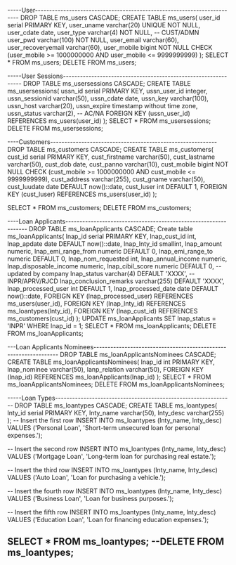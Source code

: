 -----User------------------------------------------------------------------------
DROP TABLE ms_users CASCADE;
CREATE TABLE ms_users(
	user_id serial PRIMARY KEY, 
    user_uname varchar(20) UNIQUE NOT NULL,
    user_cdate date,
    user_type varchar(4) NOT NULL, -- CUST/ADMN
    user_pwd varchar(100) NOT NULL,
    user_email varchar(60),
    user_recoveryemail varchar(60),
    user_mobile bigint NOT NULL CHECK (user_mobile >= 1000000000 AND user_mobile <= 9999999999)
);
SELECT * FROM ms_users;
DELETE FROM ms_users;

-----User Sessions---------------------------------------------------------------
DROP TABLE ms_usersessions CASCADE;
CREATE TABLE ms_usersessions(
	ussn_id serial PRIMARY KEY,
    ussn_user_id integer,
    ussn_sessionid varchar(50),
    ussn_cdate date,
    ussn_key varchar(100),
    ussn_host varchar(20),
    ussn_expire timestamp without time zone,
    ussn_status varchar(2), -- AC/NA
	FOREIGN KEY (ussn_user_id) REFERENCES ms_users(user_id)
);
SELECT * FROM ms_usersessions;
DELETE FROM ms_usersessions;

----Customers-----------------------------------------------------------
DROP TABLE ms_customers CASCADE;
CREATE TABLE ms_customers(
	cust_id serial PRIMARY KEY,
    cust_firstname varchar(50),
    cust_lastname varchar(50),
    cust_dob date, 
    cust_panno varchar(10),
    cust_mobile bigint NOT NULL CHECK (cust_mobile >= 1000000000 AND cust_mobile <= 9999999999),
    cust_address varchar(255),
    cust_gname varchar(50),
    cust_luudate date DEFAULT now()::date,
    cust_luser int DEFAULT 1,
    FOREIGN KEY (cust_luser) REFERENCES ms_users(user_id)
);

SELECT * FROM ms_customers;
DELETE FROM ms_customers;

----Loan Applicants----------------------------------------------------------------
DROP TABLE ms_loanApplicants CASCADE;
Create table ms_loanApplicants(
	lnap_id serial PRIMARY KEY,
    lnap_cust_id int,
    lnap_apdate date DEFAULT now()::date, 
    lnap_lnty_id smallint,
    lnap_amount numeric, 
    lnap_emi_range_from numeric DEFAULT 0, 
    lnap_emi_range_to numeric DEFAULT 0, 
    lnap_nom_requested int,
    lnap_annual_income numeric,
    lnap_disposable_income numeric,
    lnap_cibil_score numeric DEFAULT 0, --updated by company
    lnap_status varchar(4) DEFAULT 'XXXX', -- INPR/APRV/RJCD
    lnap_conclusion_remarks varchar(255) DEFAULT 'XXXX',
    lnap_processed_user int DEFAULT 1,
    lnap_processed_date date DEFAULT now()::date,
    FOREIGN KEY (lnap_processed_user) REFERENCES ms_users(user_id),
    FOREIGN KEY (lnap_lnty_id) REFERENCES ms_loantypes(lnty_id),
    FOREIGN KEY (lnap_cust_id) REFERENCES ms_customers(cust_id)
);
UPDATE ms_loanApplicants SET lnap_status = 'INPR' WHERE lnap_id = 1;
SELECT * FROM ms_loanApplicants;
DELETE FROM ms_loanApplicants;

---Loan Applicants Nominees-----------------------------------------------------------------
DROP TABLE ms_loanApplicantsNominees CASCADE;
CREATE TABLE ms_loanApplicantsNominees(
	lnap_id int PRIMARY KEY,
    lnap_nominee varchar(50),
    lanp_relation varchar(50),
    FOREIGN KEY (lnap_id) REFERENCES ms_loanApplicants(lnap_id)
);
SELECT * FROM ms_loanApplicantsNominees;
DELETE FROM ms_loanApplicantsNominees;

-----Loan Types---------------------------------------------------------------
DROP TABLE ms_loantypes CASCADE;
CREATE TABLE ms_loantypes(
	lnty_id serial PRIMARY KEY,
    lnty_name varchar(50),
    lnty_desc varchar(255)
);
-- Insert the first row
INSERT INTO ms_loantypes (lnty_name, lnty_desc)
VALUES ('Personal Loan', 'Short-term unsecured loan for personal expenses.');

-- Insert the second row
INSERT INTO ms_loantypes (lnty_name, lnty_desc)
VALUES ('Mortgage Loan', 'Long-term loan for purchasing real estate.');

-- Insert the third row
INSERT INTO ms_loantypes (lnty_name, lnty_desc)
VALUES ('Auto Loan', 'Loan for purchasing a vehicle.');

-- Insert the fourth row
INSERT INTO ms_loantypes (lnty_name, lnty_desc)
VALUES ('Business Loan', 'Loan for business purposes.');

-- Insert the fifth row
INSERT INTO ms_loantypes (lnty_name, lnty_desc)
VALUES ('Education Loan', 'Loan for financing education expenses.');

SELECT * FROM ms_loantypes;
--DELETE FROM ms_loantypes;
-----------------------------------------------------------------------------
